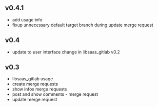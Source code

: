 ## v0.4.1

* add usage info
* fixup unnecessary default target branch during update merge request

## v0.4

* update to user interface change in libsaas_gitlab v0.2 

## v0.3

* libsaas_gitlab usage
* create merge requests
* show infos merge requests
* post and show comments - merge request
* update merge request

